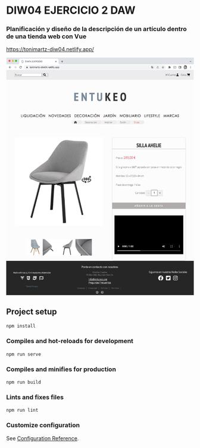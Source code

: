 # DIW04 EJERCICIO 2 DAW

### Planificación y diseño de la descripción de un artículo dentro de una tienda web con Vue

https://tonimartz-diw04.netlify.app/

![Captura](https://github.com/tonicfv/DIW04_EJERCICIO/blob/master/src/assets/capturaNetlify.jpg "Captura Netlify")

## Project setup
```
npm install
```

### Compiles and hot-reloads for development
```
npm run serve
```

### Compiles and minifies for production
```
npm run build
```

### Lints and fixes files
```
npm run lint
```

### Customize configuration
See [Configuration Reference](https://cli.vuejs.org/config/).

